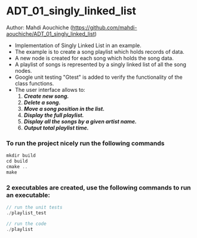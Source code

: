 # ADT_01_singly_linked_list

Author: Mahdi Aouchiche (https://github.com/mahdi-aouchiche/ADT_01_singly_linked_list)

* Implementation of Singly Linked List in an example.
* The example is to create a song playlist which holds records of data.
* A new node is created for each song which holds the song data.
* A playlist of songs is represented by a singly linked list of all the song nodes.
* Google unit testing "Gtest" is added to verify the functionality of the class functions. 
* The user interface allows to:
    1. ***Create new song.***
    2. ***Delete a song.***
    3. ***Move a song position in the list.***
    4. ***Display the full playlist.***
    5. ***Display all the songs by a given artist name.***
    6. ***Output total playlist time.***  

### To run the project nicely run the following commands ###
```c++
mkdir build
cd build
cmake ..
make 
```
### 2 executables are created, use the following commands to run an executable: ###
```c++
// run the unit tests
./playlist_test

// run the code
./playlist
```